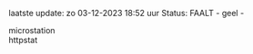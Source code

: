 laatste update: 
zo 03-12-2023 18:52   uur 
Status: FAALT - geel - 
<div class="service Y">microstation</div><div class="service Y">httpstat</div>